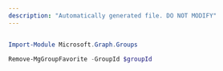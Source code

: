```yaml
---
description: "Automatically generated file. DO NOT MODIFY"
---
```


```powershell

Import-Module Microsoft.Graph.Groups

Remove-MgGroupFavorite -GroupId $groupId

```